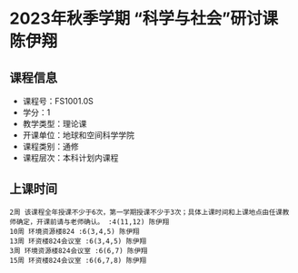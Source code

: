 # 2023年秋季学期 “科学与社会”研讨课 陈伊翔






## 课程信息

- 课程号：FS1001.0S
- 学分：1
- 教学类型：理论课
- 开课单位：地球和空间科学学院
- 课程类别：通修
- 课程层次：本科计划内课程

## 上课时间

```
2周 该课程全年授课不少于6次，第一学期授课不少于3次；具体上课时间和上课地点由任课教师确定，开课前请与老师确认。 :4(11,12) 陈伊翔
10周 环境资源楼824 :6(3,4,5) 陈伊翔
13周 环资楼824会议室 :6(3,4,5) 陈伊翔
3周 环境资源楼824会议室 :6(6,7) 陈伊翔
15周 环资楼824会议室 :6(6,7,8) 陈伊翔
```

